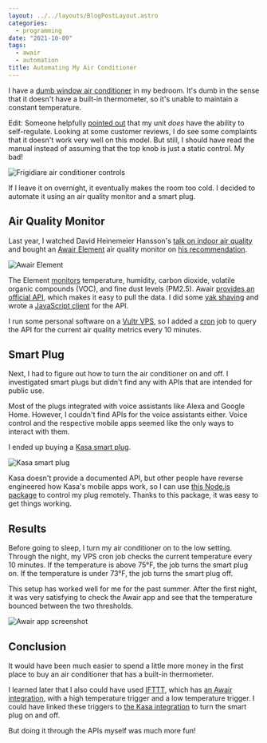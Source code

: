 ```yaml
---
layout: ../../layouts/BlogPostLayout.astro
categories:
  - programming
date: "2021-10-09"
tags:
  - awair
  - automation
title: Automating My Air Conditioner
---
```


I have a [dumb window air
conditioner](https://www.amazon.com/FRIGIDAIRE-Window-Mounted-Mini-Compact-Conditioner-Mechanical/dp/B07RGM11L5?dchild=1&keywords=FFRA051WAE&qid=1624627381&sr=8-1&linkCode=ll1&tag=thdalo00-20&linkId=d0fafe5ee30721cc59f340ab0f51e65c&language=en_US&ref_=as_li_ss_tl)
in my bedroom. It's dumb in the sense that it doesn't have a built-in
thermometer, so it's unable to maintain a constant temperature.

Edit: Someone helpfully [pointed
out](https://news.ycombinator.com/item?id=28813747) that my unit *does* have the
ability to self-regulate. Looking at some customer reviews, I do see some
complaints that it doesn't work very well on this model. But still, I should
have read the manual instead of assuming that the top knob is just a static
control. My bad!

![Frigidiare air conditioner controls](https://i.imgur.com/HFMgHWV.jpg)

If I leave it on overnight, it eventually makes the room too cold. I decided to
automate it using an air quality monitor and a smart plug.

## Air Quality Monitor

Last year, I watched David Heinemeier Hansson's [talk on indoor air
quality](https://www.youtube.com/watch?v=MRqh8oLY7Ik) and bought an [Awair
Element](https://www.amazon.com/Awair-Element-Indoor-Quality-Monitor/dp/B082ZF4H37?dchild=1&keywords=awair&qid=1624626960&sr=8-2&linkCode=ll1&tag=thdalo00-20&linkId=34fc6a3e4ccbe8f3e5beb50b77c2c7a6&language=en_US&ref_=as_li_ss_tl)
air quality monitor on [his
recommendation](https://twitter.com/search?q=%40dhh%20awair&src=typed_query).

![Awair Element](https://i.imgur.com/PxHsZbh.jpg)

The Element
[monitors](https://support.getawair.com/hc/en-us/articles/360039242373-Air-Quality-Factors-Measured-By-Awair-Element)
temperature, humidity, carbon dioxide, volatile organic compounds (VOC), and
fine dust levels (PM2.5). Awair [provides an official
API](https://docs.developer.getawair.com/), which makes it easy to pull the
data. I did some [yak shaving](https://americanexpress.io/yak-shaving/) and
wrote a [JavaScript client](https://github.com/dguo/awair-js) for the API.

I run some personal software on a [Vultr
VPS](https://www.vultr.com/?ref=8946830-8H), so I added a
[cron](https://en.wikipedia.org/wiki/Cron) job to query the API for the current
air quality metrics every 10 minutes.

## Smart Plug

Next, I had to figure out how to turn the air conditioner on and off. I
investigated smart plugs but didn't find any with APIs that are intended for
public use.

Most of the plugs integrated with voice assistants like Alexa and Google Home.
However, I couldn't find APIs for the voice assistants either. Voice control and
the respective mobile apps seemed like the only ways to interact with them.

I ended up buying a [Kasa smart
plug](https://www.amazon.com/gp/product/B07B8W2KHZ?ie=UTF8&psc=1&linkCode=ll1&tag=thdalo00-20&linkId=4efab939c1bf19091d95a7bc89c0f0db&language=en_US&ref_=as_li_ss_tl).

![Kasa smart plug](https://i.imgur.com/tCBQH0u.jpg)

Kasa doesn't provide a documented API, but other people have reverse engineered
how Kasa's mobile apps work, so I can use [this Node.js
package](https://github.com/konsumer/kasa_control) to control my plug remotely.
Thanks to this package, it was easy to get things working.

## Results

Before going to sleep, I turn my air conditioner on to the low setting. Through
the night, my VPS cron job checks the current temperature every 10 minutes. If
the temperature is above 75°F, the job turns the smart plug on. If the
temperature is under 73°F, the job turns the smart plug off.

This setup has worked well for me for the past summer. After the first night, it
was very satisfying to check the Awair app and see that the temperature bounced
between the two thresholds.

![Awair app screenshot](https://i.imgur.com/jmXDqdv.jpg)

## Conclusion

It would have been much easier to spend a little more money in the first place
to buy an air conditioner that has a built-in thermometer.

I learned later that I also could have used [IFTTT](https://ifttt.com/), which
has [an Awair integration](https://ifttt.com/awair/details), with a high
temperature trigger and a low temperature trigger. I could have linked these
triggers to [the Kasa integration](https://ifttt.com/kasa/details) to turn the
smart plug on and off.

But doing it through the APIs myself was much more fun!
